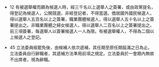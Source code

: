 * 12 有被選舉權而願為候選人時，經三千名以上選舉人之簽署，或由政黨提名，得登記為候選人，公開競選，非經登記者，不得當選。僑居國外國民候選人，得以選舉人五百名以上之簽署，職業團體候選人，得以選舉人五十名以上之簽署提出之。非職業團體之婦女候選人，得以選舉人二百名以上之簽署提出之。前三項簽署，每選舉人以簽署候選人一人為限。有被選舉權人，不得為二個以上候選人之登記。

* 45 立法委員經罷免後，由候補人依次遞補，其任期至原任期屆滿之日為止。立法委員自行辭職者，其遞補方法準用前項之規定。立法委員於一會期內無故不出席者，視為辭職。

